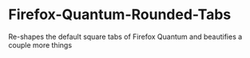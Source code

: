 # Firefox-Quantum-Rounded-Tabs
Re-shapes the default square tabs of Firefox Quantum and beautifies a couple more things 
